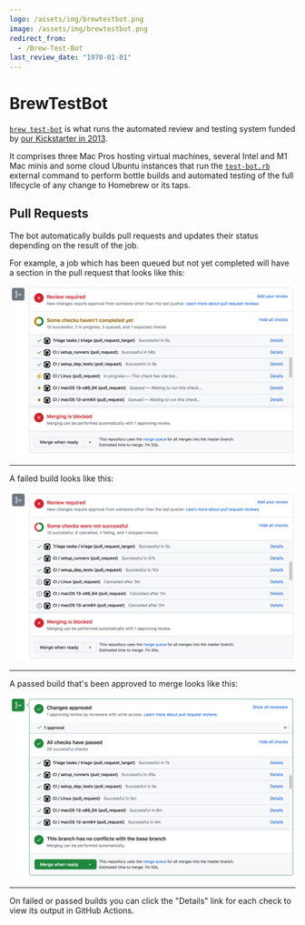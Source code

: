 ```yaml
---
logo: /assets/img/brewtestbot.png
image: /assets/img/brewtestbot.png
redirect_from:
  - /Brew-Test-Bot
last_review_date: "1970-01-01"
---
```


# BrewTestBot

[`brew test-bot`](Manpage.md#test-bot-options-formula) is what runs the automated review and testing system funded by [our Kickstarter in 2013](https://www.kickstarter.com/projects/homebrew/brew-test-bot).

It comprises three Mac Pros hosting virtual machines, several Intel and M1 Mac minis and some cloud Ubuntu instances that run the [`test-bot.rb`](https://github.com/Homebrew/homebrew-test-bot) external command to perform bottle builds and automated testing of the full lifecycle of any change to Homebrew or its taps.

## Pull Requests

The bot automatically builds pull requests and updates their status depending on the result of the job.

For example, a job which has been queued but not yet completed will have a section in the pull request that looks like this:

![Triggered Pull Request](assets/img/docs/brew-test-bot-triggered-pr.png)

---

A failed build looks like this:

![Failed Pull Request](assets/img/docs/brew-test-bot-failed-pr.png)

---

A passed build that's been approved to merge looks like this:

![Passed Pull Request](assets/img/docs/brew-test-bot-passed-pr.png)

---

On failed or passed builds you can click the "Details" link for each check to view its output in GitHub Actions.

